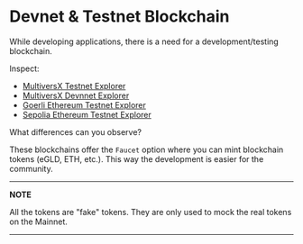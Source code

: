 # Devnet & Testnet Blockchain

While developing applications, there is a need for a development/testing blockchain.

Inspect:
* [MultiversX Testnet Explorer](https://testnet-explorer.multiversx.com/)
* [MultiversX Devnnet Explorer](https://devnet-explorer.multiversx.com/)
* [Goerli Ethereum Testnet Explorer](https://goerli.etherscan.io/)
* [Sepolia Ethereum Testnet Explorer](https://sepolia.etherscan.io/)

What differences can you observe?

These blockchains offer the `Faucet` option where you can mint blockchain tokens (eGLD, ETH, etc.).
This way the development is easier for the community.

---
**NOTE**

All the tokens are "fake" tokens. They are only used to mock the real tokens on the Mainnet.

---

